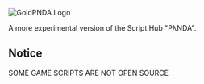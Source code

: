 ![GoldPNDA Logo](https://i.imgur.com/4knuCku.png)

A more experimental version of the Script Hub "PλNDA".

## Notice
SOME GAME SCRIPTS ARE NOT OPEN SOURCE
